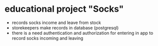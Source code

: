 # **educational project "Socks"**
- records socks income and leave from stock
- storekeepers make records in database (postgresql)
- there is a need authentication and authorization for entering in app to record socks incoming and leaving

